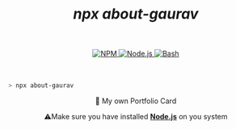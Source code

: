 <h1 align="center">
    <i>npx about-gaurav</i>
</h1>

<br />
<br />

<div align="center">
    <a href="https://www.npmjs.com/">
        <img alt="NPM" title="Node Package Manager" src="https://img.shields.io/badge/NPM-informational?style=flat-sqaure&logo=npm&logoColor=black&color=CB3837">
    </a>
    <a href="https://nodejs.org/en/">
        <img alt="Node.js" title="Node.js" src="https://img.shields.io/badge/JavaScript-informational?style=flat-sqaure&logo=JavaScript&logoColor=black&color=F7DF1E">
    </a>
    <a href="https://www.gnu.org/software/bash/">
        <img alt="Bash" title="Bash" src="https://img.shields.io/badge/Bash-informational?style=flat-sqaure&logo=gnubash&logoColor=white&color=4EAA25">
    </a>
</div>

<br />
<br />

```bash
> npx about-gaurav
```

<p align="center">
    🚀 My own Portfolio Card
</p>
<p align="center">
    ⚠️Make sure you have installed <b><a href="https://nodejs.org/en/">Node.js</a></b> on you system
</p>
